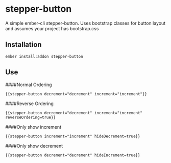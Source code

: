 # stepper-button

A simple ember-cli stepper-button. Uses bootstrap classes for button layout and assumes your project has bootstrap.css

## Installation

`ember install:addon stepper-button`

## Use

####Normal Ordering

`{{stepper-button decrement="decrement" increment="increment"}}`

####Reverse Ordering

`{{stepper-button decrement="decrement" increment="increment" reverseOrdering=true}}`

####Only show increment

`{{stepper-button increment="increment" hideDecrement=true}}`

####Only show decrement

`{{stepper-button decrement="decrement" hideIncrement=true}}`
